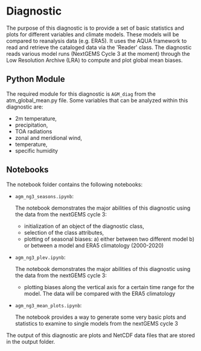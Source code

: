# Diagnostic 

The purpose of this diagnostic is to provide a set of basic statistics and plots for different variables and climate models. These models will be compared to reanalysis data (e.g. ERA5). It uses the AQUA framework to read and retrieve the cataloged data via the 'Reader' class. The diagnostic reads various model runs (NextGEMS Cycle 3 at the moment) through the Low Resolution Archive (LRA) to compute and plot global mean biases.

## Python Module 

The required module for this diagnostic is `AGM_diag` from the atm_global_mean.py file. 
Some variables that can be analyzed within this diagnostic are:
- 2m temperature, 
- precipitation, 
- TOA radiations
- zonal and meridional wind, 
- temperature, 
- specific humidity


## Notebooks 

The notebook folder contains the following notebooks:
 - `agm_ng3_seasons.ipynb`: 

    The notebook demonstrates the major abilities of this diagnostic using the data from the nextGEMS cycle 3: 
    - initialization of an object of the diagnostic class, 
    - selection of the class attributes,  
    - plotting of seasonal biases:
        a) either between two different model
        b) or between a model and ERA5 climatology (2000-2020)
- `agm_ng3_plev.ipynb`: 

    The notebook demonstrates the major abilities of this diagnostic using the data from the nextGEMS cycle 3: 
    - plotting biases along the vertical axis for a certain time range for the model. The data will be compared with the ERA5 climatology
    
- `agm_ng3_mean_plots.ipynb`: 

    The notebook provides a way to generate some very basic plots and statistics to examine to single models from the nextGEMS cycle 3

The output of this diagnostic are plots and NetCDF data files that are stored in the output folder.


